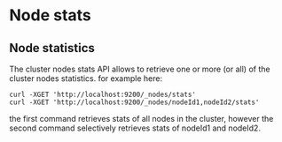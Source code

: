 # Node stats 

## Node statistics

The cluster nodes stats API allows to retrieve one or more (or all) of the cluster nodes statistics.
for example here:
```
curl -XGET 'http://localhost:9200/_nodes/stats'
curl -XGET 'http://localhost:9200/_nodes/nodeId1,nodeId2/stats'
```
the first command retrieves stats of all nodes in the cluster, however the second command selectively retrieves stats of nodeId1 and nodeId2.
